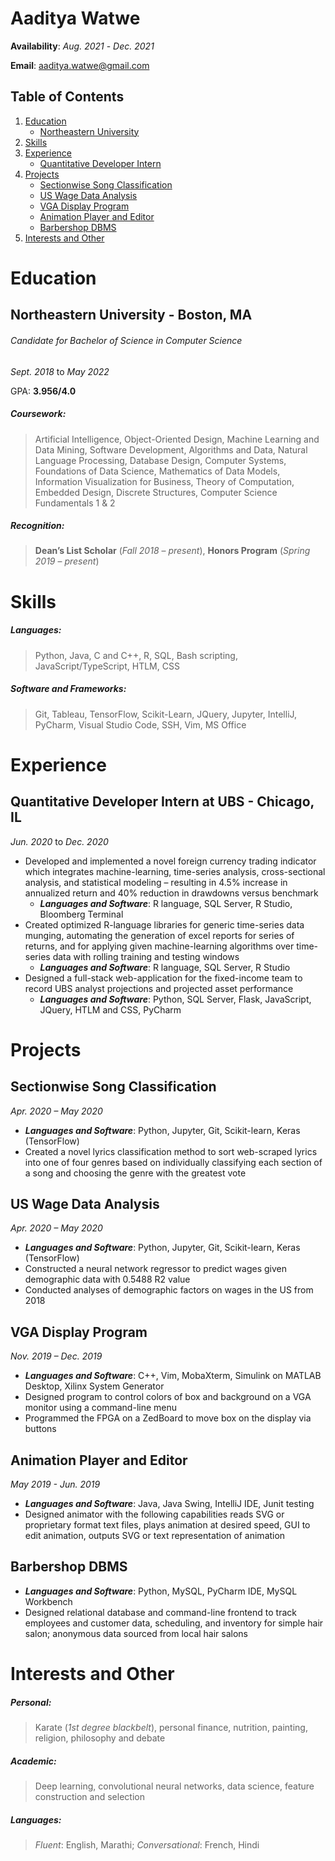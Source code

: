 # Aaditya Watwe

**Availability**: _Aug. 2021_ - _Dec. 2021_

**Email**: aaditya.watwe@gmail.com

## Table of Contents
1. [Education](#education)
    - [Northeastern University](#northeastern-university---boston-ma)
2. [Skills](#Skills)
3. [Experience](#experience)
    - [Quantitative Developer Intern](#quantitative-developer-intern-at-ubs---chicago-il)
4. [Projects](#projects)
    - [Sectionwise Song Classification](#sectionwise-song-classification)
    - [US Wage Data Analysis](#us-wage-data-analysis)
    - [VGA Display Program](#vga-display-program)
    - [Animation Player and Editor](#animation-player-and-editor)
    - [Barbershop DBMS](#barbershop-dbms)
5. [Interests and Other](#interests-and-other)


# Education

## Northeastern University - Boston, MA
###### Candidate for Bachelor of Science in Computer Science
_Sept. 2018_ to _May 2022_

GPA: **3.956/4.0**

##### Coursework:
>Artificial Intelligence, Object-Oriented Design, Machine Learning and Data Mining, Software Development, Algorithms and Data, Natural Language Processing, Database Design, Computer Systems, Foundations of Data Science, Mathematics of Data Models, Information Visualization for Business, Theory of Computation, Embedded Design, Discrete Structures, Computer Science Fundamentals 1 & 2

##### Recognition:
>**Dean’s List Scholar** (*Fall 2018* – *present*), **Honors Program** (*Spring 2019* – *present*)


# Skills

##### Languages:
>Python, Java, C and C++, R, SQL, Bash scripting, JavaScript/TypeScript, HTLM, CSS

##### Software and Frameworks:
>Git, Tableau, TensorFlow, Scikit-Learn, JQuery, Jupyter, IntelliJ, PyCharm, Visual Studio Code, SSH, Vim, MS Office


# Experience

## Quantitative Developer Intern at UBS - Chicago, IL
_Jun. 2020_ to _Dec. 2020_
*	Developed and implemented a novel foreign currency trading indicator which integrates machine-learning, time-series analysis, cross-sectional analysis, and statistical modeling – resulting in 4.5% increase in annualized return and 40% reduction in drawdowns versus benchmark
    * **_Languages and Software_**: R language, SQL Server, R Studio, Bloomberg Terminal
*	Created optimized R-language libraries for generic time-series data munging, automating the generation of excel reports for series of returns, and for applying given machine-learning algorithms over time-series data with rolling training and testing windows
    * **_Languages and Software_**: R language, SQL Server, R Studio
*	Designed a full-stack web-application for the fixed-income team to record UBS analyst projections and projected asset performance
    * **_Languages and Software_**: Python, SQL Server, Flask, JavaScript, JQuery, HTLM and CSS, PyCharm


# Projects

## Sectionwise Song Classification
_Apr. 2020 – May 2020_
*	**_Languages and Software_**: Python, Jupyter, Git, Scikit-learn, Keras (TensorFlow)
* Created a novel lyrics classification method to sort web-scraped lyrics into one of four genres based on individually classifying each section of a song and choosing the genre with the greatest vote

## US Wage Data Analysis
_Apr. 2020 – May 2020_
*	**_Languages and Software_**: Python, Jupyter, Git, Scikit-learn, Keras (TensorFlow)
* Constructed a neural network regressor to predict wages given demographic data with 0.5488 R2 value
*	Conducted analyses of demographic factors on wages in the US from 2018

## VGA Display Program
_Nov. 2019 – Dec. 2019_
*	**_Languages and Software_**: C++, Vim, MobaXterm, Simulink on MATLAB Desktop, Xilinx System Generator
*	Designed program to control colors of box and background on a VGA monitor using a command-line menu
*	Programmed the FPGA on a ZedBoard to move box on the display via buttons

## Animation Player and Editor
_May 2019 - Jun. 2019_
*	**_Languages and Software_**: Java, Java Swing, IntelliJ IDE, Junit testing
* Designed animator with the following capabilities reads SVG or proprietary format text files, plays animation at desired speed, GUI to edit animation, outputs SVG or text representation of animation

## Barbershop DBMS
*	**_Languages and Software_**: Python, MySQL, PyCharm IDE, MySQL Workbench
* Designed relational database and command-line frontend to track employees and customer data, scheduling, and inventory for simple hair salon; anonymous data sourced from local hair salons


# Interests and Other

##### Personal:
>Karate (_1st degree blackbelt_), personal finance, nutrition, painting, religion, philosophy and debate

##### Academic:
>Deep learning, convolutional neural networks, data science, feature construction and selection

##### Languages:
>_Fluent_: English, Marathi; _Conversational_: French, Hindi

